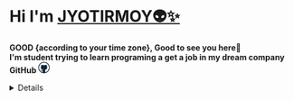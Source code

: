 # Hi I'm [JYOTIRMOY👽✨](https://jyotirmoybarman.github.io/website/)

<p><b>GOOD {according to your time zone}, Good to see you here🙋<br/>
I'm student trying to learn programing a get a job in my dream company GitHub <img src="pic/github.webp" width="20px"><br/>

<details>
  <summary>❤️ About me </summary>
  good morning
</details>